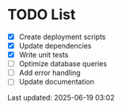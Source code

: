 # TODO List

- [x] Create deployment scripts
- [x] Update dependencies
- [x] Write unit tests
- [ ] Optimize database queries
- [ ] Add error handling
- [ ] Update documentation

Last updated: 2025-06-19 03:02
